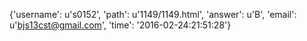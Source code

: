 {'username': u's0152', 'path': u'1149/1149.html', 'answer': u'B', 'email': u'bjs13cst@gmail.com', 'time': '2016-02-24:21:51:28'}